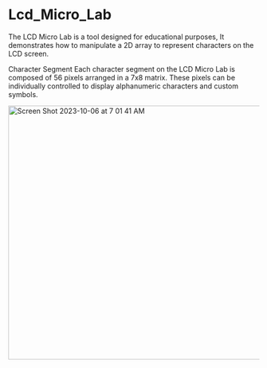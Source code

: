 # Lcd_Micro_Lab

The LCD Micro Lab is a tool designed for educational purposes,  It demonstrates how to manipulate a 2D array to represent characters on the LCD screen.

Character Segment
Each character segment on the LCD Micro Lab is composed of 56 pixels arranged in a 7x8 matrix. These pixels can be individually controlled to display alphanumeric characters and custom symbols.




<img width="510" alt="Screen Shot 2023-10-06 at 7 01 41 AM" src="https://github.com/MoheeQwareeq/Lcd_Micro_Lab/assets/143301303/a19cafe1-dd41-4d6e-b611-8c5f3c73431a">
